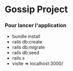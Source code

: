 <h1>Gossip Project</h1>

<h3>Pour lancer l'application</h3>
<ul>
	<li>bundle install</li>
	<li>rails db:create</li>
	<li>rails db:migrate</li>
	<li>rails db:seed</li>
	<li>rails s</li>
	<li>visite => localhost:3000/</li>
</ul>